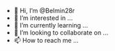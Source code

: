 - 👋 Hi, I’m @Belmin28r
- 👀 I’m interested in ...
- 🌱 I’m currently learning ...
- 💞️ I’m looking to collaborate on ...
- 📫 How to reach me ...

<!---
Belmin28r/Belmin28r is a ✨ special ✨ repository because its `README.md` (this file) appears on your GitHub profile.
You can click the Preview link to take a look at your changes.
--->

